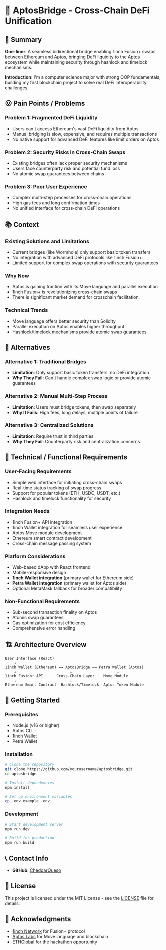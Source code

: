 # 🚀 AptosBridge - Cross-Chain DeFi Unification

## 📌 Summary

**One-liner**: A seamless bidirectional bridge enabling 1inch Fusion+ swaps between Ethereum and Aptos, bringing DeFi liquidity to the Aptos ecosystem while maintaining security through hashlock and timelock mechanisms.

**Introduction**: I'm a computer science major with strong OOP fundamentals, building my first blockchain project to solve real DeFi interoperability challenges.

## 😖 Pain Points / Problems

### Problem 1: Fragmented DeFi Liquidity
- Users can't access Ethereum's vast DeFi liquidity from Aptos
- Manual bridging is slow, expensive, and requires multiple transactions
- No native support for advanced DeFi features like limit orders on Aptos

### Problem 2: Security Risks in Cross-Chain Swaps
- Existing bridges often lack proper security mechanisms
- Users face counterparty risk and potential fund loss
- No atomic swap guarantees between chains

### Problem 3: Poor User Experience
- Complex multi-step processes for cross-chain operations
- High gas fees and long confirmation times
- No unified interface for cross-chain DeFi operations

## 📚 Context

### Existing Solutions and Limitations
- Current bridges (like Wormhole) only support basic token transfers
- No integration with advanced DeFi protocols like 1inch Fusion+
- Limited support for complex swap operations with security guarantees

### Why Now
- Aptos is gaining traction with its Move language and parallel execution
- 1inch Fusion+ is revolutionizing cross-chain swaps
- There is significant market demand for crosschain facilitation.

### Technical Trends
- Move language offers better security than Solidity
- Parallel execution on Aptos enables higher throughput
- Hashlock/timelock mechanisms provide atomic swap guarantees

## 🧩 Alternatives

### Alternative 1: Traditional Bridges
- **Limitation**: Only support basic token transfers, no DeFi integration
- **Why They Fail**: Can't handle complex swap logic or provide atomic guarantees

### Alternative 2: Manual Multi-Step Process
- **Limitation**: Users must bridge tokens, then swap separately
- **Why It Fails**: High fees, long delays, multiple points of failure

### Alternative 3: Centralized Solutions
- **Limitation**: Require trust in third parties
- **Why They Fail**: Counterparty risk and centralization concerns

## 🔧 Technical / Functional Requirements

### User-Facing Requirements
- Simple web interface for initiating cross-chain swaps
- Real-time status tracking of swap progress
- Support for popular tokens (ETH, USDC, USDT, etc.)
- Hashlock and timelock functionality for security

### Integration Needs
- 1inch Fusion+ API integration
- 1inch Wallet integration for seamless user experience
- Aptos Move module development
- Ethereum smart contract development
- Cross-chain message passing system

### Platform Considerations
- Web-based dApp with React frontend
- Mobile-responsive design
- **1inch Wallet integration** (primary wallet for Ethereum side)
- **Petra Wallet integration** (primary wallet for Aptos side)
- Optional MetaMask fallback for broader compatibility

### Non-Functional Requirements
- Sub-second transaction finality on Aptos
- Atomic swap guarantees
- Gas optimization for cost efficiency
- Comprehensive error handling

## 🏗️ Architecture Overview

```
User Interface (React)
    ↓
1inch Wallet (Ethereum) ←→ AptosBridge ←→ Petra Wallet (Aptos)
    ↓                        ↓                    ↓
1inch Fusion+ API      Cross-Chain Layer    Move Module
    ↓                        ↓                    ↓
Ethereum Smart Contract  Hashlock/Timelock  Aptos Token Module
```

## 🚀 Getting Started

### Prerequisites
- Node.js (v16 or higher)
- Aptos CLI
- 1inch Wallet
- Petra Wallet

### Installation
```bash
# Clone the repository
git clone https://github.com/yourusername/aptosbridge.git
cd aptosbridge

# Install dependencies
npm install

# Set up environment variables
cp .env.example .env
```

### Development
```bash
# Start development server
npm run dev

# Build for production
npm run build
```

## 📞 Contact Info

- **GitHub**: [CheddarQueso](https://github.com/ileana-pr)

## 📄 License

This project is licensed under the MIT License - see the [LICENSE](LICENSE) file for details.

## 🙏 Acknowledgments

- [1inch Network](https://1inch.io) for Fusion+ protocol
- [Aptos Labs](https://aptoslabs.com) for Move language and blockchain
- [ETHGlobal](https://ethglobal.com) for the hackathon opportunity